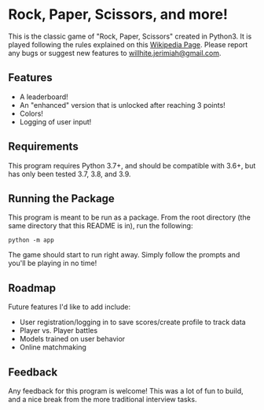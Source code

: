 # Rock, Paper, Scissors, and more!

This is the classic game of "Rock, Paper, Scissors" created in Python3. It is played following the rules explained on this [Wikipedia Page](https://en.wikipedia.org/wiki/Rock_paper_scissors). Please report any bugs or suggest new features to [willhite.jerimiah@gmail.com](mailto:willhite.jerimiah@gmail.com).

## Features
- A leaderboard!
- An "enhanced" version that is unlocked after reaching 3 points!
- Colors!
- Logging of user input!

## Requirements
This program requires Python 3.7+, and should be compatible with 3.6+, but has only
been tested 3.7, 3.8, and 3.9.

## Running the Package
This program is meant to be run as a package. 
From the root directory (the same directory that this README is in), run the following:
```
python -m app
```
The game should start to run right away. Simply follow the prompts and you'll be playing in no time!

## Roadmap
Future features I'd like to add include:
- User registration/logging in to save scores/create profile to track data
- Player vs. Player battles
- Models trained on user behavior
- Online matchmaking

## Feedback
Any feedback for this program is welcome! This was a lot of fun to build, and a nice break from the more traditional interview tasks.